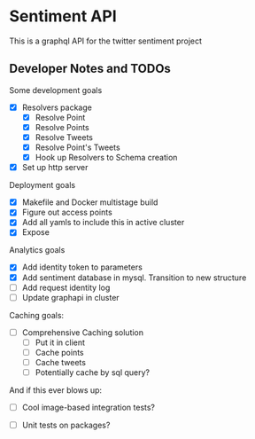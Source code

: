 # Sentiment API

This is a graphql API for the twitter sentiment project

## Developer Notes and TODOs

Some development goals

- [x] Resolvers package
	- [x] Resolve Point
	- [x] Resolve Points
	- [x] Resolve Tweets
	- [x] Resolve Point's Tweets
	- [x] Hook up Resolvers to Schema creation
- [x] Set up http server

Deployment goals

- [x] Makefile and Docker multistage build
- [x] Figure out access points
- [x] Add all yamls to include this in active cluster
- [x] Expose

Analytics goals

- [x] Add identity token to parameters
- [x] Add sentiment database in mysql. Transition to new structure
- [ ] Add request identity log
- [ ] Update graphapi in cluster

Caching goals:

- [ ] Comprehensive Caching solution
	- [ ] Put it in client
	- [ ] Cache points
	- [ ] Cache tweets
	- [ ] Potentially cache by sql query?

And if this ever blows up:

- [ ] Cool image-based integration tests?
- [ ] Unit tests on packages?

